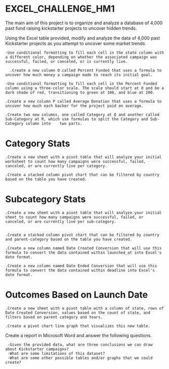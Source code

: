 # EXCEL_CHALLENGE_HM1

The main aim of this project is to organize and analyze a database of 4,000 past fund raising kickstarter projects to uncover hidden trends.

Using the Excel table provided, modify and analyze the data of 4,000 past Kickstarter projects as you attempt to uncover some market trends.

    -Use conditional formatting to fill each cell in the state column with a different color, depending on whether the associated campaign was successful, failed, or canceled, or is currently live.
 
      .Create a new column O called Percent Funded that uses a formula to uncover how much money a campaign made to reach its initial goal.
   
    -Use conditional formatting to fill each cell in the Percent Funded column using a three-color scale. The scale should start at 0 and be a dark shade of red, transitioning to green at 100, and blue at 200.
  
    .Create a new column P called Average Donation that uses a formula to uncover how much each backer for the project paid on average.

    .Create two new columns, one called Category at Q and another called Sub-Category at R, which use formulas to split the Category and Sub-Category column into    two parts.
    
   # Category Stats
    
    .Create a new sheet with a pivot table that will analyze your initial worksheet to count how many campaigns were successful, failed, canceled, or are currently live per category.
    
    .Create a stacked column pivot chart that can be filtered by country based on the table you have created.


 # Subcategory Stats
 
    .Create a new sheet with a pivot table that will analyze your initial sheet to count how many campaigns were successful, failed, or canceled, or are currently live per sub-category.


    .Create a stacked column pivot chart that can be filtered by country and parent-category based on the table you have created.
    
    .Create a new column named Date Created Conversion that will use this formula to convert the data contained within launched_at into Excel's date format.

    .Create a new column named Date Ended Conversion that will use this formula to convert the data contained within deadline into Excel's date format.
    
 # Outcomes Based on Launch Date
 
    .Create a new sheet with a pivot table with a column of state, rows of Date Created Conversion, values based on the count of state, and filters based on parent category and Years.

    .Create a pivot chart line graph that visualizes this new table.


Create a report in Microsoft Word and answer the following questions.

     -Given the provided data, what are three conclusions we can draw about Kickstarter campaigns?
     -What are some limitations of this dataset?
     -What are some other possible tables and/or graphs that we could create?





